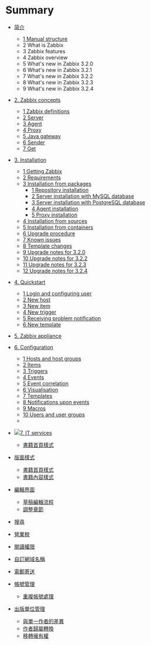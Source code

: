 # Summary

* [简介](README.md)

  * [1 Manual structure](manual/introduction/manual_structure.md)
  * 2 What is Zabbix
  * 3 Zabbix features
  * 4 Zabbix overview
  * 5 What's new in Zabbix 3.2.0
  * 6 What's new in Zabbix 3.2.1
  * 7 What's new in Zabbix 3.2.2
  * 8 What's new in Zabbix 3.2.3
  * 9 What's new in Zabbix 3.2.4

* [2. Zabbix concepts](manual/concepts/README.md)

  * [1 Zabbix definitions](manual/concepts/definitions.md)
  * [2 Server](format/introduction.md)
  * [3 Agent](format/chapters.md)
  * [4 Proxy](format/markdown.md)
  * [5 Java gateway](manual/concepts/java.md)
  * [6 Sender](format/cover.md)
  * [7 Get](format/languages.md)

* [3. Installation](manual/installation/index.md)

  * [1 Getting Zabbix](manual/installation/getting_zabbix.md)
  * [2 Requirements](manual/installation/requirements.md)
  * [3 Installation from packages](manual/installation/install_from_packages.md)
    * [1 Repository installation](manual/installation/install_from_packages/repository_installation.md)
    * [2 Server installation with MySQL database](manual/installation/install_from_packages/server_installation_with_mysql.md)
    * [3 Server installation with PostgreSQL database](manual/installation/install_from_packages/server_installation_with_postgresql.md)
    * [4 Agent installation](manual/installation/install_from_packages/agent_installation.md)
    * [5 Proxy installation](manual/installation/install_from_packages/proxy_installation.md)
  * [4 Installation from sources](manual/installation/install.md)
  * [5 Installation from containers](manual/installation/containers.md)
  * [6 Upgrade procedure](manual/installation/upgrade.md)
  * [7 Known issues](manual/installation/known_issues.md)
  * [8 Template changes](manual/installation/template_changes)
  * [9 Upgrade notes for 3.2.0](manual/installation/upgrade_notes_320)
  * [10 Upgrade notes for 3.2.2](manual/installation/upgrade_notes_322.md)
  * [11 Upgrade notes for 3.2.3](manual/installation/upgrade_notes_323.md)
  * [12 Upgrade notes for 3.2.4](manual/installation/upgrade_notes_324.md)

* [4. Quickstart](manual/quickstart.md)

  * [1 Login and configuring user](manual/quickstart/login.md)
  * [2 New host](manual/quickstart/host.md)
  * [3 New item](manual/quickstart/item.md)
  * [4 New trigger](manual/quickstart/trigger.md)
  * [5 Receiving problem notification](manual/quickstart/notification.md)
  * [6 New template](manual/quickstart/template.md)

* [5. Zabbix appliance](manual/appliance.md.md)

* [6. Configuration](manual/config.md)

  * [1 Hosts and host groups](manual/config/hosts.md)
  * [2 Items](manual/config/items.md)
  * [3 Triggers](manual/config/triggers.md)
  * [4 Events](manual/config/events.md)
  * [5 Event correlation](manual/config/event_correlation.md)
  * [6 Visualisation](manual/config/visualisation.md)
  * [7 Templates](manual/config/templates.md)
  * [8 Notifications upon events](manual/config/notifications.md)
  * [9 Macros](manual/config/macros.md)
  * [10 Users and user groups](manual/config/users_and_usergroups.md)
  * 

* ![](https://www.zabbix.com/documentation/3.2/lib/plugins/indexmenu/images/thread/folderh.gif)[7. IT services](https://www.zabbix.com/documentation/3.2/manual/it_services)

  * [書籍首頁樣式](#)

* [版面樣式](#)

  * [書籍首頁樣式](#)
  * [書籍內容樣式](#)

* [編輯界面](editor/README.md)

  * [草稿編輯流程](editor/draft.md)
  * [調整章節](editor/chapters.md)

* [搜尋](platform/search.md)

* [營業稅](platform/taxes.md)

* [閱讀權限](platform/visibility.md)

* [自訂網域名稱](platform/domains.md)

* [電郵寄送](platform/mailing.md)

* [帳號管理](account/README.md)

  * [重複帳號處理](account/duplicate.md)

* [出版單位管理](platform/organizations/README.md)

  * [與單一作者的差異](platform/organizations/differences.md)
  * [作者歸屬轉換](platform/organizations/convert.md)
  * [移轉擁有權](platform/organizations/ownership.md)




